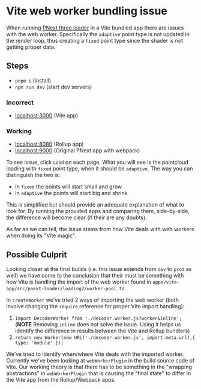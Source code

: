 # Vite web worker bundling issue

When running [PNext three loader](https://github.com/pnext/three-loader/tree/master) in a Vite bundled app there are issues with the web worker. Specifically the `adaptive` point type is not updated in the render loop, thus creating a `fixed` point type since the shader is not getting proper data.

## Steps

- `pnpm i` (install)
- `npm run dev` (start dev servers)

### Incorrect

- [localhost:3000](http://localhost:3000) (Vite app)

### Working

- [localhost:8080](http://localhost:8080) (Rollup app)
- [localhost:9000](http://localhost:9000) (Original PNext app with webpack)

To see issue, click `Load` on each page. What you will see is the pointcloud loading with `fixed` point type, when it should be `adaptive`. The way you can distinguish the two is:

- in `fixed` the points will start small and grow
- in `adaptive` the points will start big and shrink

This is simplified but should provide an adequate explanation of what to look for. By running the provided apps and comparing them, side-by-side, the difference will become clear (if their are any doubts).

As far as we can tell, the issue stems from how Vite deals with web workers when doing its "Vite magic".

## Possible Culprit

Looking closer at the final builds (i.e. this issue extends from `dev` to `prod` as well) we have come to the conclusion that their must be something with how Vite is handling the import of the web worker found in `apps/vite-app/src/pnext-loader/loading2/worker-pool.ts`.

In `createWorker` we've tried 2 ways of importing the web worker (both involve changing the `require` reference for proper Vite import handling):

1. `import DecoderWorker from './decoder.worker.js?worker&inline';` (**NOTE** Removing `inline` does not solve the issue. Using it helps us identify the difference in results between the Vite and Rollup bundlers)
2. `return new Worker(new URL('./decoder.worker.js', import.meta.url),{ type: 'module' });`

We've tried to identify when/where Vite deals with the imported worker. Currently we've been looking at `webWorkerPlugin` in the build source code of Vite. Our working theory is that there has to be something in the "wrapping abstractions" in `webWorkerPlugin` that is causing the "final state" to differ in the Vite app from the Rollup/Webpack apps.
